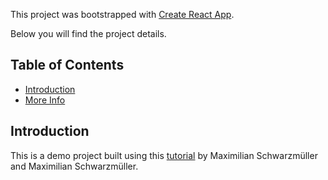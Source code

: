 This project was bootstrapped with [Create React App](https://github.com/facebook/create-react-app).

Below you will find the project details.

## Table of Contents

- [Introduction](#Introduction)
- [More Info](#More_Info)

## Introduction

This is a demo project built using this [tutorial](https://www.udemy.com/course/react-the-complete-guide-incl-redux/) by Maximilian Schwarzmüller and Maximilian Schwarzmüller. 
<!-- 
## More Info
 -->
